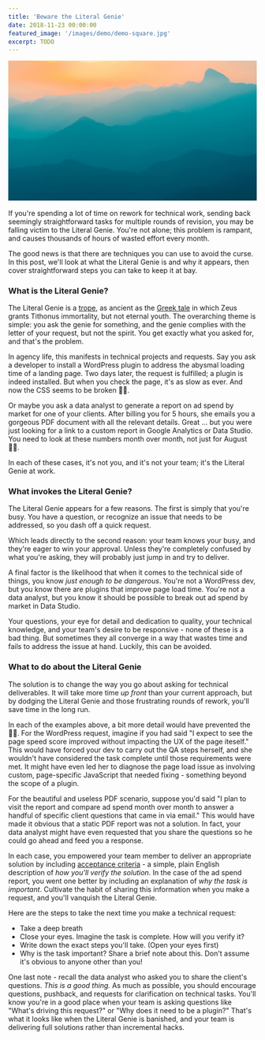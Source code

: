 ```yaml
---
title: 'Beware the Literal Genie'
date: 2018-11-23 00:00:00
featured_image: '/images/demo/demo-square.jpg'
excerpt: TODO
---
```


![](/images/demo/demo-landscape.jpg)

If you're spending a lot of time on rework for technical work, sending back seemingly straightforward tasks for multiple rounds of revision, you may be falling victim to the Literal Genie. You're not alone; this problem is rampant, and causes thousands of hours of wasted effort every month.

The good news is that there are techniques you can use to avoid the curse. In this post, we'll look at what the Literal Genie is and why it appears, then cover straightforward steps you can take to keep it at bay.

### What is the Literal Genie?

The Literal Genie is a [trope](https://tvtropes.org/pmwiki/pmwiki.php/Main/LiteralGenie), as ancient as the [Greek tale](https://en.wikipedia.org/wiki/Tithonus#Myth) in which Zeus grants Tithonus immortality, but not eternal youth. The overarching theme is simple: you ask the genie for something, and the genie complies with the letter of your request, but not the spirit. You get exactly what you asked for, and that's the problem.

In agency life, this manifests in technical projects and requests. Say you ask a developer to install a WordPress plugin to address the abysmal loading time of a landing page. Two days later, the request is fulfilled; a plugin is indeed installed. But when you check the page, it's as slow as ever. And now the CSS seems to be broken 🤦‍♂️.

Or maybe you ask a data analyst to generate a report on ad spend by market for one of your clients. After billing you for 5 hours, she emails you a gorgeous PDF document with all the relevant details. Great ... but you were just looking for a link to a custom report in Google Analytics or Data Studio. You need to look at these numbers month over month, not just for August 🤦‍♂️.

In each of these cases, it's not you, and it's not your team; it's the Literal Genie at work.

### What invokes the Literal Genie?

The Literal Genie appears for a few reasons. The first is simply that you're busy. You have a question, or recognize an issue that needs to be addressed, so you dash off a quick request.

Which leads directly to the second reason: your team knows your busy, and they're eager to win your approval. Unless they're completely confused by what you're asking, they will probably just jump in and try to deliver.

A final factor is the likelihood that when it comes to the technical side of things, you know _just enough to be dangerous_. You're not a WordPress dev, but you know there are plugins that improve page load time. You're not a data analyst, but you know it should be possible to break out ad spend by market in Data Studio.

Your questions, your eye for detail and dedication to quality, your technical knowledge, and your team's desire to be responsive - none of these is a bad thing. But sometimes they all converge in a way that wastes time and fails to address the issue at hand. Luckily, this can be avoided.

### What to do about the Literal Genie

The solution is to change the way you go about asking for technical deliverables. It will take more time _up front_ than your current approach, but by dodging the Literal Genie and those frustrating rounds of rework, you'll save time in the long run.

In each of the examples above, a bit more detail would have prevented the 🤦‍♂️. For the WordPress request, imagine if you had said "I expect to see the page speed score improved without impacting the UX of the page iteself." This would have forced your dev to carry out the QA steps herself, and she wouldn't have considered the task complete until those requirements were met. It might have even led her to diagnose the page load issue as involving custom, page-specific JavaScript that needed fixing - something beyond the scope of a plugin.

For the beautiful and useless PDF scenario, suppose you'd said "I plan to visit the report and compare ad spend month over month to answer a handful of specific client questions that came in via email." This would have made it obvious that a static PDF report was not a solution. In fact, your data analyst might have even requested that you share the questions so he could go ahead and feed you a response.

In each case, you empowered your team member to deliver an appropriate solution by including [acceptance criteria](https://www.leadingagile.com/2014/09/acceptance-criteria/) - a simple, plain English description of _how you'll verify the solution_. In the case of the ad spend report, you went one better by including an explanation of _why the task is important_. Cultivate the habit of sharing this information when you make a request, and you'll vanquish the Literal Genie.

Here are the steps to take the next time you make a technical request:

- Take a deep breath
- Close your eyes. Imagine the task is complete. How will you verify it?
- Write down the exact steps you'll take. (Open your eyes first)
- Why is the task important? Share a brief note about this. Don't assume it's obvious to anyone other than you!

One last note - recall the data analyst who asked you to share the client's questions. _This is a good thing._ As much as possible, you should encourage questions, pushback, and requests for clarification on technical tasks. You'll know you're in a good place when your team is asking questions like "What's driving this request?" or "Why does it need to be a plugin?" That's what it looks like when the Literal Genie is banished, and your team is delivering full solutions rather than incremental hacks.
